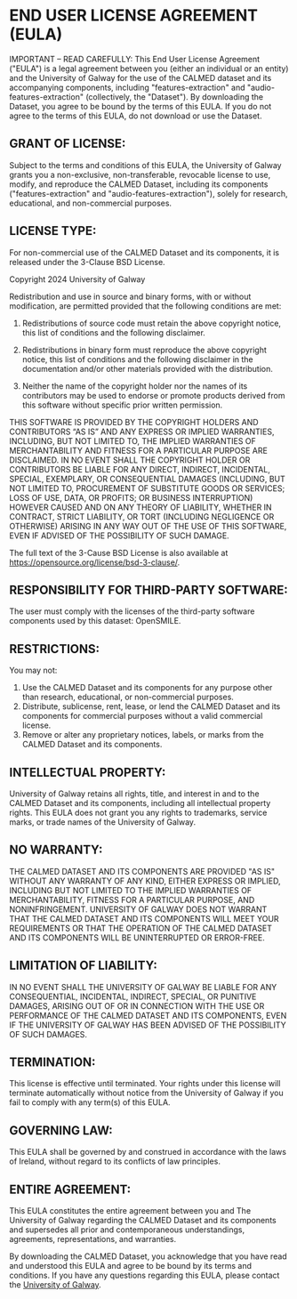 # END USER LICENSE AGREEMENT (EULA)

IMPORTANT – READ CAREFULLY: This End User License Agreement ("EULA") is a legal agreement between you (either an
individual or an entity) and the University of Galway for the use of the CALMED dataset and its accompanying components,
including "features-extraction" and "audio-features-extraction" (collectively, the "Dataset"). By downloading the
Dataset, you agree to be bound by the terms of this EULA. If you do not agree to the terms of this EULA, do not download
or use the Dataset.

## GRANT OF LICENSE:

Subject to the terms and conditions of this EULA, the University of Galway grants you a non-exclusive, non-transferable,
revocable license to use, modify, and reproduce the CALMED Dataset, including its components ("features-extraction"
and "audio-features-extraction"), solely for research, educational, and non-commercial purposes.

## LICENSE TYPE:

For non-commercial use of the CALMED Dataset and its components, it is released under the 3-Clause BSD License.

Copyright 2024 University of Galway

Redistribution and use in source and binary forms, with or without modification, are permitted provided that the
following conditions are met:

1. Redistributions of source code must retain the above copyright notice, this list of conditions and the following
   disclaimer.

2. Redistributions in binary form must reproduce the above copyright notice, this list of conditions and the following
   disclaimer in the documentation and/or other materials provided with the distribution.

3. Neither the name of the copyright holder nor the names of its contributors may be used to endorse or promote products
   derived from this software without specific prior written permission.

THIS SOFTWARE IS PROVIDED BY THE COPYRIGHT HOLDERS AND CONTRIBUTORS “AS IS” AND ANY EXPRESS OR IMPLIED WARRANTIES,
INCLUDING, BUT NOT LIMITED TO, THE IMPLIED WARRANTIES OF MERCHANTABILITY AND FITNESS FOR A PARTICULAR PURPOSE ARE
DISCLAIMED. IN NO EVENT SHALL THE COPYRIGHT HOLDER OR CONTRIBUTORS BE LIABLE FOR ANY DIRECT, INDIRECT, INCIDENTAL,
SPECIAL, EXEMPLARY, OR CONSEQUENTIAL DAMAGES (INCLUDING, BUT NOT LIMITED TO, PROCUREMENT OF SUBSTITUTE GOODS OR
SERVICES; LOSS OF USE, DATA, OR PROFITS; OR BUSINESS INTERRUPTION) HOWEVER CAUSED AND ON ANY THEORY OF LIABILITY,
WHETHER IN CONTRACT, STRICT LIABILITY, OR TORT (INCLUDING NEGLIGENCE OR OTHERWISE) ARISING IN ANY WAY OUT OF THE USE OF
THIS SOFTWARE, EVEN IF ADVISED OF THE POSSIBILITY OF SUCH DAMAGE.

The full text of the 3-Cause BSD License is also available at https://opensource.org/license/bsd-3-clause/.

## RESPONSIBILITY FOR THIRD-PARTY SOFTWARE:

The user must comply with the licenses of the third-party software components used by this dataset: OpenSMILE.

## RESTRICTIONS:

You may not:

1. Use the CALMED Dataset and its components for any purpose other than research, educational, or non-commercial
   purposes.
2. Distribute, sublicense, rent, lease, or lend the CALMED Dataset and its components for commercial purposes without a
   valid commercial license.
3. Remove or alter any proprietary notices, labels, or marks from the CALMED Dataset and its components.

## INTELLECTUAL PROPERTY:

University of Galway retains all rights, title, and interest in and to the CALMED Dataset and its components, including
all intellectual property rights. This EULA does not grant you any rights to trademarks, service marks, or trade names
of the University of Galway.

## NO WARRANTY:

THE CALMED DATASET AND ITS COMPONENTS ARE PROVIDED "AS IS" WITHOUT ANY WARRANTY OF ANY KIND, EITHER EXPRESS OR IMPLIED,
INCLUDING BUT NOT LIMITED TO THE IMPLIED WARRANTIES OF MERCHANTABILITY, FITNESS FOR A PARTICULAR PURPOSE, AND
NONINFRINGEMENT. UNIVERSITY OF GALWAY DOES NOT WARRANT THAT THE CALMED DATASET AND ITS COMPONENTS WILL MEET YOUR
REQUIREMENTS OR THAT THE OPERATION OF THE CALMED DATASET AND ITS COMPONENTS WILL BE UNINTERRUPTED OR ERROR-FREE.

## LIMITATION OF LIABILITY:

IN NO EVENT SHALL THE UNIVERSITY OF GALWAY BE LIABLE FOR ANY CONSEQUENTIAL, INCIDENTAL, INDIRECT, SPECIAL, OR PUNITIVE
DAMAGES, ARISING OUT OF OR IN CONNECTION WITH THE USE OR PERFORMANCE OF THE CALMED DATASET AND ITS COMPONENTS, EVEN IF
THE UNIVERSITY OF GALWAY HAS BEEN ADVISED OF THE POSSIBILITY OF SUCH DAMAGES.

## TERMINATION:

This license is effective until terminated. Your rights under this license will terminate automatically without notice
from the University of Galway if you fail to comply with any term(s) of this EULA.

## GOVERNING LAW:

This EULA shall be governed by and construed in accordance with the laws of Ireland, without regard to its conflicts of
law principles.

## ENTIRE AGREEMENT:

This EULA constitutes the entire agreement between you and The University of Galway regarding the CALMED Dataset and its
components and supersedes all prior and contemporaneous understandings, agreements, representations, and warranties.

By downloading the CALMED Dataset, you acknowledge that you have read and understood this EULA and agree to be bound by
its terms and conditions. If you have any questions regarding this EULA, please contact
the [University of Galway](https://www.universityofgalway.ie/).


